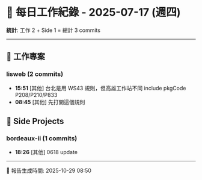 # 📅 每日工作紀錄 - 2025-07-17 (週四)

**統計**: 工作 2 + Side 1 = 總計 3 commits

---

## 💼 工作專案

### lisweb (2 commits)

- **15:51** [其他] 台北是用 WS43 規則，但高雄工作站不同 include pkgCode P208/P210/P833
- **08:45** [其他] 先打開這個規則

## 🎨 Side Projects

### bordeaux-ii (1 commits)

- **18:26** [其他] 0618 update

---

📅 報告生成時間: 2025-10-29 08:50
